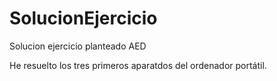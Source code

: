 # SolucionEjercicio
Solucion ejercicio planteado AED

He resuelto los tres primeros aparatdos del ordenador portátil.
